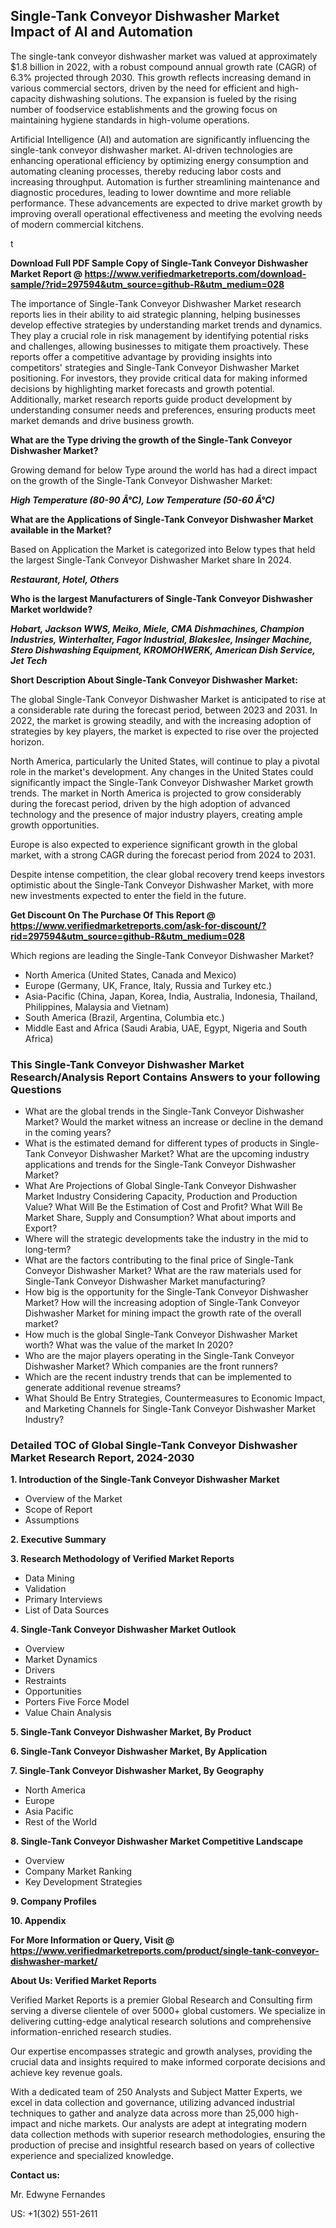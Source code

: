 <h2>Single-Tank Conveyor Dishwasher Market Impact of AI and Automation</h2><p>The single-tank conveyor dishwasher market was valued at approximately $1.8 billion in 2022, with a robust compound annual growth rate (CAGR) of 6.3% projected through 2030. This growth reflects increasing demand in various commercial sectors, driven by the need for efficient and high-capacity dishwashing solutions. The expansion is fueled by the rising number of foodservice establishments and the growing focus on maintaining hygiene standards in high-volume operations.</p><p>Artificial Intelligence (AI) and automation are significantly influencing the single-tank conveyor dishwasher market. AI-driven technologies are enhancing operational efficiency by optimizing energy consumption and automating cleaning processes, thereby reducing labor costs and increasing throughput. Automation is further streamlining maintenance and diagnostic procedures, leading to lower downtime and more reliable performance. These advancements are expected to drive market growth by improving overall operational effectiveness and meeting the evolving needs of modern commercial kitchens.</p>t</p><p id="" class=""><strong>Download Full PDF Sample Copy of Single-Tank Conveyor Dishwasher Market Report @ <a href="https://www.verifiedmarketreports.com/download-sample/?rid=297594&utm_source=github-R&utm_medium=028" target="_blank">https://www.verifiedmarketreports.com/download-sample/?rid=297594&utm_source=github-R&utm_medium=028</a></strong></p><p>The importance of&nbsp;Single-Tank Conveyor Dishwasher Market research reports lies in their ability to aid strategic planning, helping businesses develop effective strategies by understanding market trends and dynamics. They play a crucial role in risk management by identifying potential risks and challenges, allowing businesses to mitigate them proactively. These reports offer a competitive advantage by providing insights into competitors' strategies and Single-Tank Conveyor Dishwasher Market positioning. For investors, they provide critical data for making informed decisions by highlighting market forecasts and growth potential. Additionally, market research reports guide product development by understanding consumer needs and preferences, ensuring products meet market demands and drive business growth.</p><p><strong>What are the&nbsp;Type driving the growth of the Single-Tank Conveyor Dishwasher Market?</strong></p><p id="" class="">Growing demand for below Type around the world has had a direct impact on the growth of the Single-Tank Conveyor Dishwasher Market:</p><em><strong>High Temperature (80-90 Â°C), Low Temperature (50-60 Â°C)</strong></em></p><strong>What are the&nbsp;Applications&nbsp;of Single-Tank Conveyor Dishwasher Market available in the Market?</strong></p><p id="" class="">Based on Application the Market is categorized into Below types that held the largest Single-Tank Conveyor Dishwasher Market share In 2024.</p><em><strong>Restaurant, Hotel, Others</strong></em></p><strong>Who is the largest Manufacturers of Single-Tank Conveyor Dishwasher Market worldwide?</strong></p><p><em><strong>Hobart, Jackson WWS, Meiko, Miele, CMA Dishmachines, Champion Industries, Winterhalter, Fagor Industrial, Blakeslee, Insinger Machine, Stero Dishwashing Equipment, KROMOHWERK, American Dish Service, Jet Tech</strong></em></p><p id="" class=""><strong>Short Description About Single-Tank Conveyor Dishwasher Market:</strong></p><p>The global Single-Tank Conveyor Dishwasher Market is anticipated to rise at a considerable rate during the forecast period, between 2023 and 2031. In 2022, the market is growing steadily, and with the increasing adoption of strategies by key players, the market is expected to rise over the projected horizon.</p><p>North America, particularly the United States, will continue to play a pivotal role in the market's development. Any changes in the United States could significantly impact the Single-Tank Conveyor Dishwasher Market growth trends. The market in North America is projected to grow considerably during the forecast period, driven by the high adoption of advanced technology and the presence of major industry players, creating ample growth opportunities.</p><p>Europe is also expected to experience significant growth in the global market, with a strong CAGR during the forecast period from 2024 to 2031.</p><p>Despite intense competition, the clear global recovery trend keeps investors optimistic about the Single-Tank Conveyor Dishwasher Market, with more new investments expected to enter the field in the future.</p><p id="" class=""><strong>Get Discount On The Purchase Of This Report @ <a href="https://www.verifiedmarketreports.com/ask-for-discount/?rid=297594&utm_source=github-R&utm_medium=028" target="_blank">https://www.verifiedmarketreports.com/ask-for-discount/?rid=297594&utm_source=github-R&utm_medium=028</a></strong></p>Which regions are leading the Single-Tank Conveyor Dishwasher Market?</p><ul><li>North America (United States, Canada and Mexico)</li><li>Europe (Germany, UK, France, Italy, Russia and Turkey etc.)</li><li>Asia-Pacific (China, Japan, Korea, India, Australia, Indonesia, Thailand, Philippines, Malaysia and Vietnam)</li><li>South America (Brazil, Argentina, Columbia etc.)</li><li>Middle East and Africa (Saudi Arabia, UAE, Egypt, Nigeria and South Africa)</li></ul><h3 id="" class="">This Single-Tank Conveyor Dishwasher Market Research/Analysis Report Contains Answers to your following Questions</h3><ul><li>What are the global trends in the Single-Tank Conveyor Dishwasher Market? Would the market witness an increase or decline in the demand in the coming years?</li><li>What is the estimated demand for different types of products in Single-Tank Conveyor Dishwasher Market? What are the upcoming industry applications and trends for the Single-Tank Conveyor Dishwasher Market?</li><li>What Are Projections of Global Single-Tank Conveyor Dishwasher Market Industry Considering Capacity, Production and Production Value? What Will Be the Estimation of Cost and Profit? What Will Be Market Share, Supply and Consumption? What about imports and Export?</li><li>Where will the strategic developments take the industry in the mid to long-term?</li><li>What are the factors contributing to the final price of Single-Tank Conveyor Dishwasher Market? What are the raw materials used for Single-Tank Conveyor Dishwasher Market manufacturing?</li><li>How big is the opportunity for the Single-Tank Conveyor Dishwasher Market? How will the increasing adoption of Single-Tank Conveyor Dishwasher Market for mining impact the growth rate of the overall market?</li><li>How much is the global Single-Tank Conveyor Dishwasher Market worth? What was the value of the market In 2020?</li><li>Who are the major players operating in the Single-Tank Conveyor Dishwasher Market? Which companies are the front runners?</li><li>Which are the recent industry trends that can be implemented to generate additional revenue streams?</li><li>What Should Be Entry Strategies, Countermeasures to Economic Impact, and Marketing Channels for Single-Tank Conveyor Dishwasher Market Industry?</li></ul><h3 id="" class="">Detailed TOC of Global Single-Tank Conveyor Dishwasher Market Research Report, 2024-2030</h3><p id="" class=""><strong>1. Introduction of the Single-Tank Conveyor Dishwasher Market</strong></p><ul><li>Overview of the Market</li><li>Scope of Report</li><li>Assumptions</li></ul><p id="" class=""><strong>2. Executive Summary</strong></p><p id="" class=""><strong>3. Research Methodology of Verified Market Reports</strong></p><ul><li>Data Mining</li><li>Validation</li><li>Primary Interviews</li><li>List of Data Sources</li></ul><p id="" class=""><strong>4. Single-Tank Conveyor Dishwasher Market Outlook</strong></p><ul><li>Overview</li><li>Market Dynamics</li><li>Drivers</li><li>Restraints</li><li>Opportunities</li><li>Porters Five Force Model</li><li>Value Chain Analysis</li></ul><p id="" class=""><strong>5. Single-Tank Conveyor Dishwasher Market, By Product</strong></p><p id="" class=""><strong>6. Single-Tank Conveyor Dishwasher Market, By Application</strong></p><p id="" class=""><strong>7. Single-Tank Conveyor Dishwasher Market, By Geography</strong></p><ul><li>North America</li><li>Europe</li><li>Asia Pacific</li><li>Rest of the World</li></ul><p id="" class=""><strong>8. Single-Tank Conveyor Dishwasher Market Competitive Landscape</strong></p><ul><li>Overview</li><li>Company Market Ranking</li><li>Key Development Strategies</li></ul><p id="" class=""><strong>9. Company Profiles</strong></p><p id="" class=""><strong>10. Appendix</strong></p><p id="" class=""><strong>For More Information or Query, Visit @ <a href="https://www.verifiedmarketreports.com/product/single-tank-conveyor-dishwasher-market/" target="_blank">https://www.verifiedmarketreports.com/product/single-tank-conveyor-dishwasher-market/</a></strong></p><p id="" class=""><strong>About Us: Verified Market Reports</strong></p><p id="" class="">Verified Market Reports is a premier Global Research and Consulting firm serving a diverse clientele of over 5000+ global customers. We specialize in delivering cutting-edge analytical research solutions and comprehensive information-enriched research studies.</p><p id="" class="">Our expertise encompasses strategic and growth analyses, providing the crucial data and insights required to make informed corporate decisions and achieve key revenue goals.</p><p id="" class="">With a dedicated team of 250 Analysts and Subject Matter Experts, we excel in data collection and governance, utilizing advanced industrial techniques to gather and analyze data across more than 25,000 high-impact and niche markets. Our analysts are adept at integrating modern data collection methods with superior research methodologies, ensuring the production of precise and insightful research based on years of collective experience and specialized knowledge.</p><p id="" class=""><strong>Contact us:</strong></p><p id="" class="">Mr. Edwyne Fernandes</p><p id="" class="">US: +1(302) 551-2611</p>